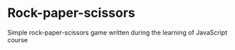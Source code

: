# Rock-paper-scissors
Simple rock-paper-scissors game written during the learning of JavaScript course
